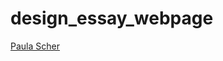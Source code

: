 # design_essay_webpage

[Paula Scher](https://courtneyrobinson97.github.io/design_essay_webpage/designessay.html)